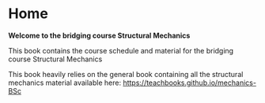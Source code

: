 # Home

**Welcome to the bridging course Structural Mechanics**

This book contains the course schedule and material for the bridging course Structural Mechanics

This book heavily relies on the general book containing all the structural mechanics material available here: https://teachbooks.github.io/mechanics-BSc
